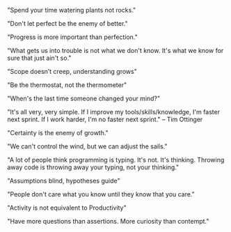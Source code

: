 "Spend your time watering plants not rocks."

"Don't let perfect be the enemy of better."

"Progress is more important than perfection."

"What gets us into trouble is not what we don't know. It's what we know for sure that just ain't so."

"Scope doesn’t creep, understanding grows"

"Be the thermostat, not the thermometer"

"When's the last time someone changed your mind?"

"It's all very, very simple. If I improve my tools/skills/knowledge, I'm faster next sprint. If I work harder, I'm no faster next sprint." – Tim Ottinger

"Certainty is the enemy of growth."

"We can't control the wind, but we can adjust the sails."

"A lot of people think programming is typing. It's not. It's thinking. Throwing away code is throwing away your typing, not your thinking."

"Assumptions blind, hypotheses guide"

"People don't care what you know until they know that you care."

"Activity is not equivalent to Productivity"

"Have more questions than assertions. More curiosity than contempt."
